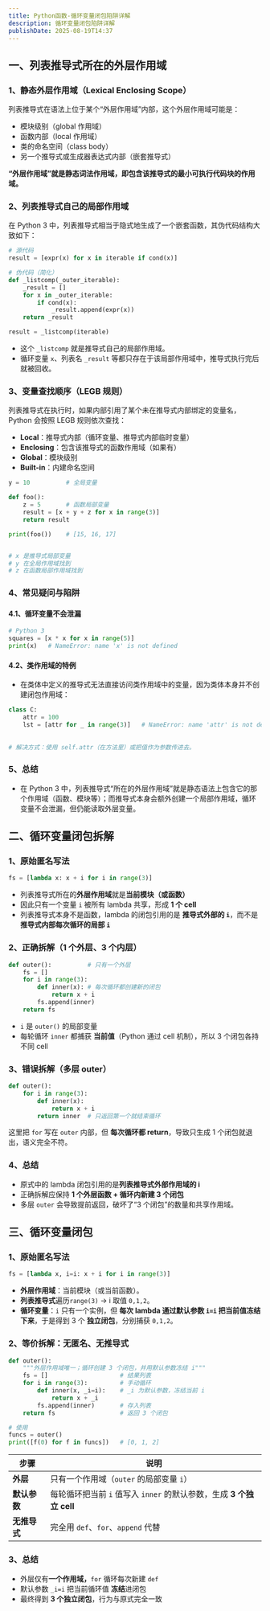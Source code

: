 ```yaml
---
title: Python函数-循环变量闭包陷阱详解
description: 循环变量闭包陷阱详解
publishDate: 2025-08-19T14:37
---
```

## 一、列表推导式所在的外层作用域

### 1、静态外层作用域（Lexical Enclosing Scope）

列表推导式在语法上位于某个“外层作用域”内部，这个外层作用域可能是：

* 模块级别（global 作用域）
* 函数内部（local 作用域）
* 类的命名空间（class body）
* 另一个推导式或生成器表达式内部（嵌套推导式）

**“外层作用域”就是静态词法作用域，即包含该推导式的最小可执行代码块的作用域。**

### 2、列表推导式自己的局部作用域

在 Python 3 中，列表推导式相当于隐式地生成了一个嵌套函数，其伪代码结构大致如下：

```python
# 源代码
result = [expr(x) for x in iterable if cond(x)]

# 伪代码（简化）
def _listcomp(_outer_iterable):
    _result = []
    for x in _outer_iterable:
        if cond(x):
            _result.append(expr(x))
    return _result

result = _listcomp(iterable)
```

* 这个 `_listcomp` 就是推导式自己的局部作用域。
* 循环变量 `x`、列表名 `_result` 等都只存在于该局部作用域中，推导式执行完后就被回收。

### 3、变量查找顺序（LEGB 规则）

列表推导式在执行时，如果内部引用了某个未在推导式内部绑定的变量名，Python 会按照 LEGB 规则依次查找：

* **Local**：推导式内部（循环变量、推导式内部临时变量）
* **Enclosing**：包含该推导式的函数作用域（如果有）
* **Global**：模块级别
* **Built-in**：内建命名空间

```python
y = 10          # 全局变量

def foo():
    z = 5       # 函数局部变量
    result = [x + y + z for x in range(3)]
    return result

print(foo())    # [15, 16, 17]


# x 是推导式局部变量
# y 在全局作用域找到
# z 在函数局部作用域找到
```

### 4、常见疑问与陷阱

#### 4.1、循环变量不会泄漏

```python
# Python 3
squares = [x * x for x in range(5)]
print(x)   # NameError: name 'x' is not defined
```

#### 4.2、类作用域的特例

* 在类体中定义的推导式无法直接访问类作用域中的变量，因为类体本身并不创建闭包作用域：

```python
class C:
    attr = 100
    lst = [attr for _ in range(3)]   # NameError: name 'attr' is not defined
    
    
# 解决方式：使用 self.attr（在方法里）或把值作为参数传进去。
```

### 5、总结

* 在 Python 3 中，列表推导式“所在的外层作用域”就是静态语法上包含它的那个作用域（函数、模块等）；而推导式本身会额外创建一个局部作用域，循环变量不会泄漏，但仍能读取外层变量。

## 二、循环变量闭包拆解

### 1、原始匿名写法

```python
fs = [lambda x: x + i for i in range(3)]
```

* 列表推导式所在的**外层作用域**就是**当前模块（或函数）**
* 因此只有一个变量 `i` 被所有 lambda 共享，形成 **1 个 cell**
* 列表推导式本身不是函数，lambda 的闭包引用的是 **推导式外部的 `i`**，而不是**推导式内部每次循环的局部 `i`**

### 2、正确拆解（1 个外层、3 个内层）

```python
def outer():          # 只有一个外层
    fs = []
    for i in range(3):
        def inner(x): # 每次循环都创建新的闭包
            return x + i
        fs.append(inner)
    return fs
```

* `i` 是 `outer()` 的局部变量
* 每轮循环 `inner` 都捕获 **当前值**（Python 通过 cell 机制），所以 3 个闭包各持不同 cell

### 3、错误拆解（多层 outer）

```python
def outer():
    for i in range(3):
        def inner(x):
            return x + i
        return inner  # 只返回第一个就结束循环
```

这里把 `for` 写在 `outer` 内部，但 **每次循环都 return**，导致只生成 1 个闭包就退出，语义完全不符。

### 4、总结

* 原式中的 lambda 闭包引用的是**列表推导式外部作用域的 i**
* 正确拆解应保持 **1 个外层函数 + 循环内新建 3 个闭包**
* 多层 `outer` 会导致提前返回，破坏了“3 个闭包”的数量和共享作用域。

## 三、循环变量闭包

### 1、原始匿名写法

```python
fs = [lambda x, i=i: x + i for i in range(3)]
```

* **外层作用域**：当前模块（或当前函数）。
* **列表推导式**遍历`range(3)` → i 取值 `0,1,2`。
* **循环变量**：`i` 只有一个实例，但 **每次 lambda 通过默认参数 `i=i` 把当前值冻结下来**，于是得到 3 个 **独立闭包**，分别捕获 `0,1,2`。

### 2、等价拆解：无匿名、无推导式

```python
def outer():
    """外层作用域唯一；循环创建 3 个闭包，并用默认参数冻结 i"""
    fs = []                    # 结果列表
    for i in range(3):         # 手动循环
        def inner(x, _i=i):    # _i 为默认参数，冻结当前 i
            return x + _i
        fs.append(inner)       # 存入列表
    return fs                  # 返回 3 个闭包

# 使用
funcs = outer()
print([f(0) for f in funcs])   # [0, 1, 2]
```

| 步骤       | 说明                                              |
| -------- | ----------------------------------------------- |
| **外层**   | 只有一个作用域（`outer` 的局部变量 `i`）                      |
| **默认参数** | 每轮循环把当前 `i` 值写入 `inner` 的默认参数，生成 **3 个独立 cell** |
| **无推导式** | 完全用 `def`、`for`、`append` 代替                     |

### 3、总结

* 外层仅有**一个作用域，**`for` 循环每次新建 `def`
* 默认参数 `_i=i` 把当前循环值 **冻结**进闭包
* 最终得到 **3 个独立闭包**，行为与原式完全一致
